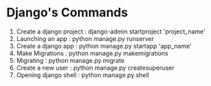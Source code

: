 # Django's Commands

1. Create a django project : django-admin startproject 'project_name'
2. Launching an app : python manage.py runserver
3. Create a django app : python manage.py startapp 'app_name'
4. Make Migrations : python manage.py makemigrations
5. Migrating : python manage.py migrate
6. Create a new user : python manage.py createsuperuser
7. Opening django shell : python manage.py shell